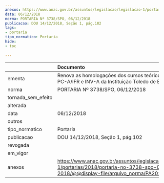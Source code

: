 ```yaml
---
anexos: https://www.anac.gov.br/assuntos/legislacao/legislacao-1/portarias/2018/portaria-no-3738-spo-06-12-2018/@@display-file/arquivo_norma/PA2018-3738.pdf
data: 06/12/2018
norma: PORTARIA Nº 3738/SPO, 06/12/2018
publicacao: DOU 14/12/2018, Seção 1, pág.102
tags:
- portaria
tipo_normatico: Portaria
hide: 
- toc 
 
---
```


|                    | Documento                                                                                                                                            |
|:-------------------|:-----------------------------------------------------------------------------------------------------------------------------------------------------|
| ementa             | Renova as homologações dos cursos teóricos de PP-A, PC-A/IFR e INV-A da Instituição Toledo de Ensino - ITE.                                          |
| norma              | PORTARIA Nº 3738/SPO, 06/12/2018                                                                                                                     |
| tornada_sem_efeito |                                                                                                                                                      |
| alterada           |                                                                                                                                                      |
| data               | 06/12/2018                                                                                                                                           |
| outros             |                                                                                                                                                      |
| tipo_normatico     | Portaria                                                                                                                                             |
| publicacao         | DOU 14/12/2018, Seção 1, pág.102                                                                                                                     |
| revogada           |                                                                                                                                                      |
| em_vigor           |                                                                                                                                                      |
| anexos             | https://www.anac.gov.br/assuntos/legislacao/legislacao-1/portarias/2018/portaria-no-3738-spo-06-12-2018/@@display-file/arquivo_norma/PA2018-3738.pdf |